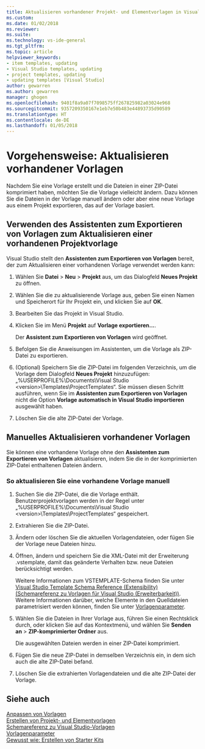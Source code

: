 ```yaml
---
title: Aktualisieren vorhandener Projekt- und Elementvorlagen in Visual Studio | Microsoft-Dokumentation
ms.custom: 
ms.date: 01/02/2018
ms.reviewer: 
ms.suite: 
ms.technology: vs-ide-general
ms.tgt_pltfrm: 
ms.topic: article
helpviewer_keywords:
- item templates, updating
- Visual Studio templates, updating
- project templates, updating
- updating templates [Visual Studio]
author: gewarren
ms.author: gewarren
manager: ghogen
ms.openlocfilehash: 9401f8a9a07f7098575ff267825982a03024e968
ms.sourcegitcommit: 9357209350167e1eb7e50b483e44893735d90589
ms.translationtype: HT
ms.contentlocale: de-DE
ms.lasthandoff: 01/05/2018
---
```

# <a name="how-to-update-existing-templates"></a>Vorgehensweise: Aktualisieren vorhandener Vorlagen

Nachdem Sie eine Vorlage erstellt und die Dateien in einer ZIP-Datei komprimiert haben, möchten Sie die Vorlage vielleicht ändern. Dazu können Sie die Dateien in der Vorlage manuell ändern oder aber eine neue Vorlage aus einem Projekt exportieren, das auf der Vorlage basiert.

## <a name="using-the-export-template-wizard-to-update-an-existing-project-template"></a>Verwenden des Assistenten zum Exportieren von Vorlagen zum Aktualisieren einer vorhandenen Projektvorlage

Visual Studio stellt den **Assistenten zum Exportieren von Vorlagen** bereit, der zum Aktualisieren einer vorhandenen Vorlage verwendet werden kann:

1. Wählen Sie **Datei** > **Neu** > **Projekt** aus, um das Dialogfeld **Neues Projekt** zu öffnen.

1. Wählen Sie die zu aktualisierende Vorlage aus, geben Sie einen Namen und Speicherort für Ihr Projekt ein, und klicken Sie auf **OK**.

1. Bearbeiten Sie das Projekt in Visual Studio.

1. Klicken Sie im Menü **Projekt** auf **Vorlage exportieren...**.

    Der **Assistent zum Exportieren von Vorlagen** wird geöffnet.

1. Befolgen Sie die Anweisungen im Assistenten, um die Vorlage als ZIP-Datei zu exportieren.

1. (Optional) Speichern Sie die ZIP-Datei im folgenden Verzeichnis, um die Vorlage dem Dialogfeld **Neues Projekt** hinzuzufügen: „%USERPROFILE%\Documents\Visual Studio \<version\>\Templates\ProjectTemplates“. Sie müssen diesen Schritt ausführen, wenn Sie im **Assistenten zum Exportieren von Vorlagen** nicht die Option **Vorlage automatisch in Visual Studio importieren** ausgewählt haben.

1. Löschen Sie die alte ZIP-Datei der Vorlage.

## <a name="manually-updating-an-existing-template"></a>Manuelles Aktualisieren vorhandener Vorlagen

Sie können eine vorhandene Vorlage ohne den **Assistenten zum Exportieren von Vorlagen** aktualisieren, indem Sie die in der komprimierten ZIP-Datei enthaltenen Dateien ändern.

### <a name="to-manually-update-an-existing-template"></a>So aktualisieren Sie eine vorhandene Vorlage manuell

1. Suchen Sie die ZIP-Datei, die die Vorlage enthält. Benutzerprojektvorlagen werden in der Regel unter „%USERPROFILE%\Documents\Visual Studio \<version\>\Templates\ProjectTemplates“ gespeichert.

1. Extrahieren Sie die ZIP-Datei.

1. Ändern oder löschen Sie die aktuellen Vorlagendateien, oder fügen Sie der Vorlage neue Dateien hinzu.

1. Öffnen, ändern und speichern Sie die XML-Datei mit der Erweiterung .vstemplate, damit das geänderte Verhalten bzw. neue Dateien berücksichtigt werden.

    Weitere Informationen zum VSTEMPLATE-Schema finden Sie unter [Visual Studio Template Schema Reference (Extensibility) (Schemareferenz zu Vorlagen für Visual Studio (Erweiterbarkeit))](../extensibility/visual-studio-template-schema-reference.md). Weitere Informationen darüber, welche Elemente in den Quelldateien parametrisiert werden können, finden Sie unter [Vorlagenparameter](../ide/template-parameters.md).

1. Wählen Sie die Dateien in Ihrer Vorlage aus, führen Sie einen Rechtsklick durch, oder klicken Sie auf das Kontextmenü, und wählen Sie **Senden an** > **ZIP-komprimierter Ordner** aus.

    Die ausgewählten Dateien werden in einer ZIP-Datei komprimiert.

1. Fügen Sie die neue ZIP-Datei in demselben Verzeichnis ein, in dem sich auch die alte ZIP-Datei befand.

1. Löschen Sie die extrahierten Vorlagendateien und die alte ZIP-Datei der Vorlage.

## <a name="see-also"></a>Siehe auch

[Anpassen von Vorlagen](../ide/customizing-project-and-item-templates.md)  
[Erstellen von Projekt- und Elementvorlagen](../ide/creating-project-and-item-templates.md)  
[Schemareferenz zu Visual Studio-Vorlagen](../extensibility/visual-studio-template-schema-reference.md)  
[Vorlagenparameter](../ide/template-parameters.md)  
[Gewusst wie: Erstellen von Starter Kits](../ide/how-to-create-starter-kits.md)